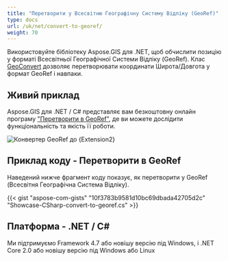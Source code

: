 ```yaml
---
title: "Перетворити у Всесвітню Географічну Систему Відліку (GeoRef)"
type: docs
url: /uk/net/convert-to-georef/
weight: 70
---
```


Використовуйте бібліотеку Aspose.GIS для .NET, щоб обчислити позицію у форматі Всесвітньої Географічної Системи Відліку (GeoRef). Клас [GeoConvert](https://reference.aspose.com/gis/net/aspose.gis/geoconvert) дозволяє перетворювати координати Широта/Довгота у формат GeoRef і навпаки.

## **Живий приклад**

Aspose.GIS для .NET / C# представляє вам безкоштовну онлайн програму ["Перетворити в GeoRef"](https://products.aspose.app/gis/coordinates/convert-to-georef), де ви можете дослідити функціональність та якість її роботи.

![Конвертер GeoRef до {Extension2}](coordinates.png)

## **Приклад коду - Перетворити в GeoRef**

Наведений нижче фрагмент коду показує, як перетворити у GeoRef (Всесвітня Географічна Система Відліку).

{{< gist "aspose-com-gists" "10f3783b9581d10bc69dbada42705d2c" "Showcase-CSharp-convert-to-georef.cs" >}}

## **Платформа - .NET / C#**

Ми підтримуємо Framework 4.7 або новішу версію під Windows, і .NET Core 2.0 або новішу версію під Windows або Linux
